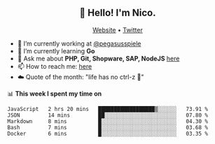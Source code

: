 <h2 align="center">👋 Hello! I'm Nico.</h2>
<p align="center">
  <a href="https://gruselhaus.com">Website</a> •
  <a href="https://twitter.com/NicoFinkernagel">Twitter</a>
</p>


- 🔭 I’m currently working at [@pegasusspiele](https://github.com/pegasusspiele)
- 🌱 I’m currently learning **Go**
- 💬 Ask me about **PHP, Git, Shopware, SAP, NodeJS** [here](https://github.com/gruselhaus/gruselhaus/issues)
- 📫 How to reach me: [here](https://github.com/gruselhaus/gruselhaus/issues)
- ☁️ Quote of the month: "life has no ctrl-z 🌴"

📊 **This week I spent my time on**
<!--START_SECTION:waka-->
```text
JavaScript   2 hrs 20 mins   ██████████████████▒░░░░░░   73.91 % 
JSON         14 mins         ██░░░░░░░░░░░░░░░░░░░░░░░   07.80 % 
Markdown     8 mins          █░░░░░░░░░░░░░░░░░░░░░░░░   04.30 % 
Bash         7 mins          █░░░░░░░░░░░░░░░░░░░░░░░░   03.68 % 
Docker       6 mins          █░░░░░░░░░░░░░░░░░░░░░░░░   03.35 % 
```
<!--END_SECTION:waka-->
